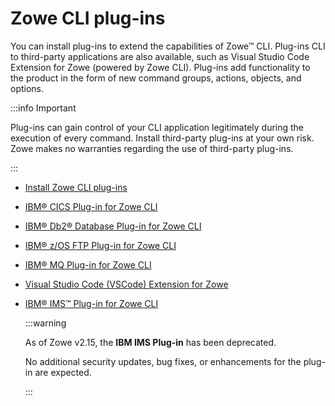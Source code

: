 # Zowe CLI plug-ins

You can install plug-ins to extend the capabilities of Zowe&trade; CLI. Plug-ins CLI to third-party applications are also available, such as Visual Studio Code Extension for Zowe (powered by Zowe CLI). Plug-ins add functionality to the product in the form of new command groups, actions, objects, and options.

:::info Important

Plug-ins can gain control of your CLI application legitimately during the execution of every command. Install third-party plug-ins at your own risk. Zowe makes no warranties regarding the use of third-party plug-ins.

:::

- [Install Zowe CLI plug-ins](cli-installplugins.md)
- [IBM® CICS Plug-in for Zowe CLI](cli-cicsplugin.md)
- [IBM® Db2® Database Plug-in for Zowe CLI](cli-db2plugin.md)
- [IBM® z/OS FTP Plug-in for Zowe CLI](cli-ftpplugin.md)
- [IBM® MQ Plug-in for Zowe CLI](cli-mqplugin.md)
- [Visual Studio Code (VSCode) Extension for Zowe](ze-install.md)
- [IBM® IMS™ Plug-in for Zowe CLI](cli-imsplugin.md)

    :::warning

    As of Zowe v2.15, the **IBM IMS Plug-in** has been deprecated.

    No additional security updates, bug fixes, or enhancements for the plug-in are expected.

    :::
